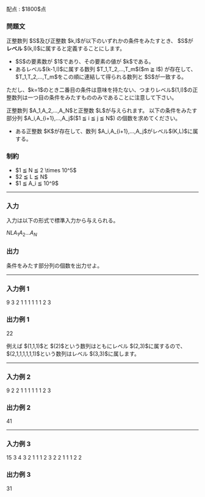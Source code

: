 
<div>

<span>

<span>

<p>
配点 : $1800$点
</p>

<div>

<section>

### **問題文**

<p>
正整数列 $S$及び正整数 $k,l$が以下のいずれかの条件をみたすとき、
$S$が 
<strong>
レベル 
</strong>
$(k,l)$に属すると定義することにします。
</p>

<ul>

<li>
$S$の要素数が $1$であり、その要素の値が $k$である。
</li>

<li>
あるレベル$(k-1,l)$に属する数列 $T_1,T_2,...,T_m$($m ≧ l$) が存在して、
  $T_1,T_2,...,T_m$をこの順に連結して得られる数列と $S$が一致する。
</li>

</ul>

<p>
ただし、$k=1$のとき二番目の条件は意味を持たない、つまりレベル$(1,l)$の正整数列は一つ目の条件をみたすもののみであることに注意して下さい。
</p>

<p>
正整数列 $A_1,A_2,...,A_N$と正整数 $L$が与えられます。
以下の条件をみたす部分列 $A_i,A_{i+1},...,A_j$($1 ≦ i  ≦ j ≦ N$) の個数を求めてください。
</p>

<ul>

<li>
ある正整数 $K$が存在して、数列 $A_i,A_{i+1},...,A_j$がレベル$(K,L)$に属する。
</li>

</ul>

</section>

</div>

<div>

<section>

### **制約**

<ul>

<li>
$1 ≦ N ≦ 2 \times 10^5$
</li>

<li>
$2 ≦ L ≦ N$
</li>

<li>
$1 ≦ A_i ≦ 10^9$
</li>

</ul>

</section>

</div>

---

<div>

<div>

<section>

### **入力**

<p>
入力は以下の形式で標準入力から与えられる。
</p>

<div>

$N$$L$$A_1$$A_2$$...$$A_N$
</div>

</section>

</div>

<div>

<section>

### **出力**

<p>
条件をみたす部分列の個数を出力せよ。
</p>

</section>

</div>

</div>

---

<div>

<section>

### **入力例 1**

<div>

9 3
2 1 1 1 1 1 1 2 3

</div>

</section>

</div>

<div>

<section>

### **出力例 1**

<div>

22

</div>

<p>
例えば $(1,1,1)$と $(2)$という数列はともにレベル $(2,3)$に属するので、$(2,1,1,1,1,1,1)$という数列はレベル $(3,3)$に属します。
</p>

</section>

</div>

---

<div>

<section>

### **入力例 2**

<div>

9 2
2 1 1 1 1 1 1 2 3

</div>

</section>

</div>

<div>

<section>

### **出力例 2**

<div>

41

</div>

</section>

</div>

---

<div>

<section>

### **入力例 3**

<div>

15 3
4 3 2 1 1 1 2 3 2 2 1 1 1 2 2

</div>

</section>

</div>

<div>

<section>

### **出力例 3**

<div>

31

</div>

</section>

</div>

</span>

</span>

</div>
